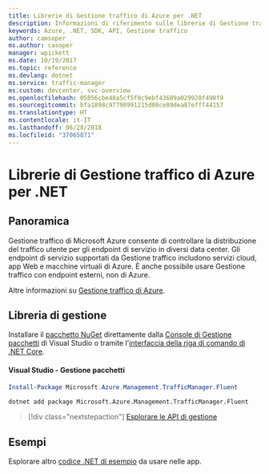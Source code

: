 ```yaml
---
title: Librerie di Gestione traffico di Azure per .NET
description: Informazioni di riferimento sulle librerie di Gestione traffico di Azure per .NET
keywords: Azure, .NET, SDK, API, Gestione traffico
author: camsoper
ms.author: casoper
manager: wpickett
ms.date: 10/19/2017
ms.topic: reference
ms.devlang: dotnet
ms.service: traffic-manager
ms.custom: devcenter, svc-overview
ms.openlocfilehash: 05856cbe48a5cf5f0c9ebf43609a029928f490f9
ms.sourcegitcommit: bfa1898c97798991215d08ce89dea87efff44157
ms.translationtype: HT
ms.contentlocale: it-IT
ms.lasthandoff: 06/28/2018
ms.locfileid: "37065871"
---
```

# <a name="azure-traffic-manager-libraries-for-net"></a>Librerie di Gestione traffico di Azure per .NET

## <a name="overview"></a>Panoramica

Gestione traffico di Microsoft Azure consente di controllare la distribuzione del traffico utente per gli endpoint di servizio in diversi data center. Gli endpoint di servizio supportati da Gestione traffico includono servizi cloud, app Web e macchine virtuali di Azure. È anche possibile usare Gestione traffico con endpoint esterni, non di Azure.

Altre informazioni su [Gestione traffico di Azure](/azure/traffic-manager/traffic-manager-overview).  

## <a name="management-library"></a>Libreria di gestione

Installare il [pacchetto NuGet](https://www.nuget.org/packages/Microsoft.Azure.Management.TrafficManager.Fluent) direttamente dalla [Console di Gestione pacchetti][PackageManager] di Visual Studio o tramite l'[interfaccia della riga di comando di .NET Core][DotNetCLI].

#### <a name="visual-studio-package-manager"></a>Visual Studio - Gestione pacchetti

```powershell
Install-Package Microsoft.Azure.Management.TrafficManager.Fluent
```

```bash
dotnet add package Microsoft.Azure.Management.TrafficManager.Fluent
```

> [!div class="nextstepaction"]
> [Esplorare le API di gestione](/dotnet/api/overview/azure/trafficmanager/management)

## <a name="samples"></a>Esempi

Esplorare altro [codice .NET di esempio](https://azure.microsoft.com/resources/samples/?platform=dotnet) da usare nelle app.

[PackageManager]: https://docs.microsoft.com/nuget/tools/package-manager-console
[DotNetCLI]: https://docs.microsoft.com/dotnet/core/tools/dotnet-add-package